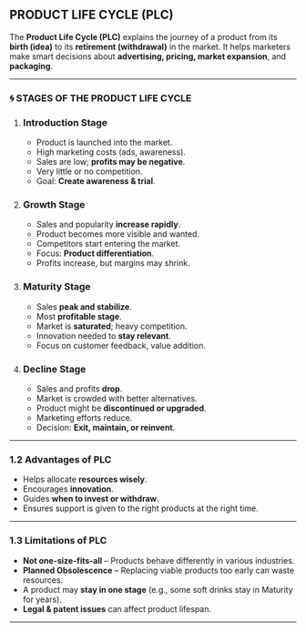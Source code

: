
##  **PRODUCT LIFE CYCLE (PLC)**

The **Product Life Cycle (PLC)** explains the journey of a product from its **birth (idea)** to its **retirement (withdrawal)** in the market.
It helps marketers make smart decisions about **advertising, pricing, market expansion**, and **packaging**.

---

### 🌀 **STAGES OF THE PRODUCT LIFE CYCLE**

1. ### **Introduction Stage**

   * Product is launched into the market.
   * High marketing costs (ads, awareness).
   * Sales are low; **profits may be negative**.
   * Very little or no competition.
   * Goal: **Create awareness & trial**.

2. ### **Growth Stage**

   * Sales and popularity **increase rapidly**.
   * Product becomes more visible and wanted.
   * Competitors start entering the market.
   * Focus: **Product differentiation**.
   * Profits increase, but margins may shrink.

3. ### **Maturity Stage**

   * Sales **peak and stabilize**.
   * Most **profitable stage**.
   * Market is **saturated**; heavy competition.
   * Innovation needed to **stay relevant**.
   * Focus on customer feedback, value addition.

4. ### **Decline Stage**

   * Sales and profits **drop**.
   * Market is crowded with better alternatives.
   * Product might be **discontinued or upgraded**.
   * Marketing efforts reduce.
   * Decision: **Exit, maintain, or reinvent**.

---

### **1.2 Advantages of PLC**

* Helps allocate **resources wisely**.
* Encourages **innovation**.
* Guides **when to invest or withdraw**.
* Ensures support is given to the right products at the right time.

---

### **1.3 Limitations of PLC**

* **Not one-size-fits-all** – Products behave differently in various industries.
* **Planned Obsolescence** – Replacing viable products too early can waste resources.
* A product may **stay in one stage** (e.g., some soft drinks stay in Maturity for years).
* **Legal & patent issues** can affect product lifespan.

---
